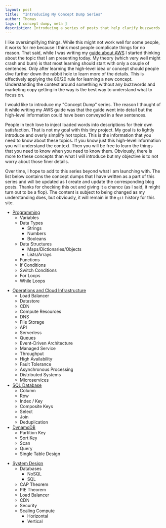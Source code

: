 ```yaml
---
layout: post
title:  "Introducing My Concept Dump Series"
author: Thomas
tags: [ concept dump, meta ]
description: Introducing a series of posts that help clarify buzzwords and hyped-up topics.
---
```


I like oversimplifying things. While this might not work well for some people, it works for me because I think most people complicate things for no reason. That said, while I was writing my [guide about AWS](/blog/gtbwsa-chapter-1-introduction) I started thinking about the topic that I am presenting today. My theory (which very well might crash and burn) is that most learning should start with only a couple of sentences. Only after learning the high-level idea or concept should people dive further down the rabbit hole to learn more of the details. This is effectively applying the 80/20 rule for learning a new concept. Understanding the context around something without any buzzwords and marketing copy getting in the way is the best way to understand what to focus on.

I would like to introduce my "Concept Dump" series. The reason I thought of it while writing my AWS guide was that the guide went into detail but the high-level information could have been conveyed in a few sentences.

People in tech love to inject loaded words into descriptions for their own satisfaction. That is not my goal with this tiny project. My goal is to lightly introduce and overly simplify hot topics. This is the information that you need to know about these topics. If you know just this high-level information you will understand the context. Then you will be free to learn the things that you need to know when you need to know them. Obviously, there is more to these concepts than what I will introduce but my objective is to not worry about those finer details.

Over time, I hope to add to this series beyond what I am launching with. The list below contains the concept dumps that I have written as a part of this series and will be updated as I create and update the corresponding blog posts. Thanks for checking this out and giving it a chance (as I said, it might turn out to be a flop). The content is subject to being changed as my understanding does, but obviously, it will remain in the `git` history for this site.

- [Programming](/blog/concept-dump-programming)
  - Variables
  - Data Types
    - Strings
    - Numbers
    - Booleans
  - Data Structures
    - Maps/Dictionaries/Objects
    - Lists/Arrays
  - Functions
  - If Conditions
  - Switch Conditions
  - For Loops
  - While Loops
<!-- - APIs
- Git
- SDLC
  - Agile
  - Testing
  - CI/CD -->
- [Operations and Cloud Infrastructure](/blog/concept-dump-operations-and-cloud-infrastructure)
  - Load Balancer
  - Datastore
  - CDN
  - Compute Resources
  - DNS
  - File Storage
  - API
  - Serverless
  - Queues
  - Event-Driven Architecture
  - Managed Service
  - Throughput
  - High Availability
  - Fault Tolerance
  - Asynchronous Processing
  - Distributed Systems
  - Microservices
- [SQL Database](/blog/concept-dump-sql-database)
  - Column
  - Row
  - Index / Key
  - Composite Keys
  - Select
  - Join
  - Deduplication
- [DynamoDB](/blog/concept-dump-dynamodb)
  - Partition Key
  - Sort Key
  - Scan
  - Query
  - Single Table Design
<!-- - Microservices
  - Patterns
  - Queues -->
- [System Design]((/blog/concept-dump-system-design))
  - Databases
    - NoSQL
    - SQL
  - CAP Theorem
  - PIE Theorem
  - Load Balancer
  - CDN
  - Security
  - Scaling Compute
    - Horizontal
    - Vertical
<!-- - K8S
  - Distro
  - Pod
  - Replica Set
  - -->
